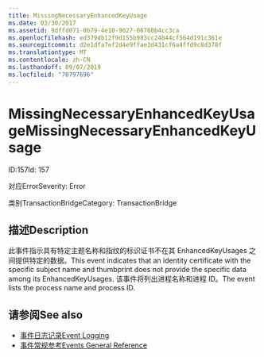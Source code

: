 ```yaml
---
title: MissingNecessaryEnhancedKeyUsage
ms.date: 03/30/2017
ms.assetid: 9dffd071-0b79-4e10-9027-06760b4cc3ca
ms.openlocfilehash: ed379db12f9d155b983cc24844cf564d191c361e
ms.sourcegitcommit: d2e1dfa7ef2d4e9ffae3d431cf6a4ffd9c8d378f
ms.translationtype: MT
ms.contentlocale: zh-CN
ms.lasthandoff: 09/07/2019
ms.locfileid: "70797696"
---
```

# <a name="missingnecessaryenhancedkeyusage"></a><span data-ttu-id="4bacd-102">MissingNecessaryEnhancedKeyUsage</span><span class="sxs-lookup"><span data-stu-id="4bacd-102">MissingNecessaryEnhancedKeyUsage</span></span>
<span data-ttu-id="4bacd-103">ID:157</span><span class="sxs-lookup"><span data-stu-id="4bacd-103">Id: 157</span></span>  
  
 <span data-ttu-id="4bacd-104">对应Error</span><span class="sxs-lookup"><span data-stu-id="4bacd-104">Severity: Error</span></span>  
  
 <span data-ttu-id="4bacd-105">类别TransactionBridge</span><span class="sxs-lookup"><span data-stu-id="4bacd-105">Category: TransactionBridge</span></span>  
  
## <a name="description"></a><span data-ttu-id="4bacd-106">描述</span><span class="sxs-lookup"><span data-stu-id="4bacd-106">Description</span></span>  
 <span data-ttu-id="4bacd-107">此事件指示具有特定主题名称和指纹的标识证书不在其 EnhancedKeyUsages 之间提供特定的数据。</span><span class="sxs-lookup"><span data-stu-id="4bacd-107">This event indicates that an identity certificate with the specific subject name and thumbprint does not provide the specific data among its EnhancedKeyUsages.</span></span> <span data-ttu-id="4bacd-108">该事件将列出进程名称和进程 ID。</span><span class="sxs-lookup"><span data-stu-id="4bacd-108">The event lists the process name and process ID.</span></span>  
  
## <a name="see-also"></a><span data-ttu-id="4bacd-109">请参阅</span><span class="sxs-lookup"><span data-stu-id="4bacd-109">See also</span></span>

- [<span data-ttu-id="4bacd-110">事件日志记录</span><span class="sxs-lookup"><span data-stu-id="4bacd-110">Event Logging</span></span>](index.md)
- [<span data-ttu-id="4bacd-111">事件常规参考</span><span class="sxs-lookup"><span data-stu-id="4bacd-111">Events General Reference</span></span>](events-general-reference.md)
